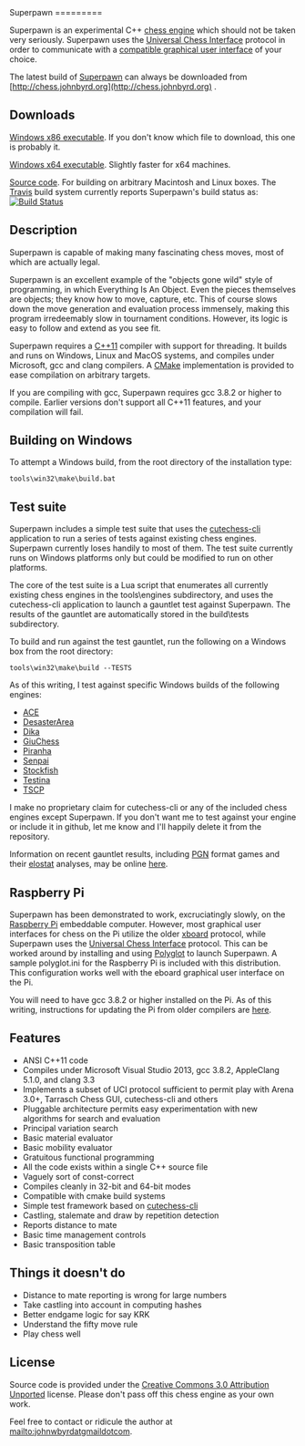 <link rel="stylesheet" href="http://jasonm23.github.io/markdown-css-themes/foghorn.css">
</link>
Superpawn
=========

Superpawn is an experimental C++ [chess engine](http://en.wikipedia.org/wiki/Chess_engine) 
which should not be taken very seriously.  Superpawn uses the [Universal Chess Interface](http://en.wikipedia.org/wiki/Universal_Chess_Interface)
protocol in order to communicate with a [compatible graphical user interface](http://www.playwitharena.com/) of 
your choice.

The latest build of [Superpawn](http://chess.johnbyrd.org) can always be downloaded
from [http://chess.johnbyrd.org](http://chess.johnbyrd.org) .

Downloads
---------

[Windows x86 executable](http://chess.johnbyrd.org/build/win/x86/superpawn-windows-x32.zip).  If
you don't know which file to download, this one is probably it.

[Windows x64 executable](http://chess.johnbyrd.org/build/win/x64/superpawn-windows-x64.zip).  Slightly 
faster for x64 machines.

[Source code](http://www.github.com/johnwbyrd/superpawn).  For building on arbitrary Macintosh and 
Linux boxes.  The [Travis](https://travis-ci.org/johnwbyrd/superpawn) build system currently reports
Superpawn's build status as:
[![Build Status](https://travis-ci.org/johnwbyrd/superpawn.svg?branch=master)](https://travis-ci.org/johnwbyrd/superpawn)

Description
-----------

Superpawn is capable of making many fascinating chess moves, most
of which are actually legal.

Superpawn is an excellent example of the "objects gone wild" style of
programming, in which Everything Is An Object.  Even the pieces themselves
are objects; they know how to move, capture, etc.  This of course slows 
down the move generation and evaluation process immensely, making this 
program irredeemably slow in tournament conditions.  However, its logic
is easy to follow and extend as you see fit.

Superpawn requires a [C++11](http://en.wikipedia.org/wiki/C%2B%2B11) compiler
with support for threading.  It builds and runs on Windows, Linux and MacOS systems, 
and  compiles under Microsoft, gcc and clang compilers.  A [CMake](http://www.cmake.org/)
implementation is provided to ease compilation on arbitrary targets.

If you are compiling with gcc, Superpawn requires gcc 3.8.2 or higher to compile.
Earlier versions don't support all C++11 features, and your compilation will fail.

Building on Windows
-------------------

To attempt a Windows build, from the root directory of the installation type:

    tools\win32\make\build.bat

Test suite
----------

Superpawn includes a simple test suite that uses the [cutechess-cli](https://chessprogramming.wikispaces.com/Cutechess-cli) application
to run a series of tests against existing chess engines.  Superpawn currently
loses handily to most of them.  The test suite currently runs on Windows
platforms only but could be modified to run on other platforms.

The core of the test suite is a Lua script that enumerates all currently
existing chess engines in the tools\engines subdirectory, and uses
the cutechess-cli application to launch a gauntlet test against Superpawn.
The results of the gauntlet are automatically stored in the build\tests
subdirectory.

To build and run against the test gauntlet, run the following on a Windows 
box from the root directory:

    tools\win32\make\build --TESTS

As of this writing, I test against specific Windows builds of the following engines:

- [ACE](https://code.google.com/p/ace-chess/)
- [DesasterArea](http://desasterarea.jimdo.com/)
- [Dika](http://kirr.homeunix.org/chess/engines/Norbert%27s%20collection/Dika%20v0.4209/)
- [GiuChess](https://chessprogramming.wikispaces.com/GiuChess)
- [Piranha](http://www.villwock.com/piranha/)
- [Senpai](https://chessprogramming.wikispaces.com/Senpai)
- [Stockfish](https://stockfishchess.org/)
- [Testina](http://www.g-sei.org/testina/) 
- [TSCP](http://www.tckerrigan.com/chess/tscp) 

I make no proprietary claim for cutechess-cli or any of the included chess engines except Superpawn.  If you don't want me to test against your engine or include it in github, let me know and I'll happily delete it from the repository.

Information on recent gauntlet results, including 
[PGN](http://en.wikipedia.org/wiki/Portable_Game_Notation) format games
and their [elostat](http://www.playwitharena.com/?User_Files%2C_Engines:Axon%2C_EloStat%2C_Nalimov:EloStat) analyses, may be online
[here](http://chess.johnbyrd.org/tests).

Raspberry Pi
------------

Superpawn has been demonstrated to work, excruciatingly slowly, on the 
[Raspberry Pi](http://www.raspberrypi.org) embeddable computer.  However, most graphical user interfaces for 
chess on the Pi utilize the older [xboard](http://www.gnu.org/software/xboard/engine-intf.html)
protocol, while Superpawn uses the [Universal Chess Interface](http://en.wikipedia.org/wiki/Universal_Chess_Interface)
protocol.  This can be worked around by installing and using [Polyglot](http://wbec-ridderkerk.nl/html/details1/PolyGlot.html) to launch Superpawn.
A sample polyglot.ini for the Raspberry Pi is included with this 
distribution.  This configuration works well with the eboard graphical
user interface on the Pi.
 
You will need to have gcc 3.8.2 or higher installed on the Pi.  As of this
writing, instructions for updating the Pi from older compilers are [here](http://somewideopenspace.wordpress.com/2014/02/28/gcc-4-8-on-raspberry-pi-wheezy/).

Features
--------

- ANSI C++11 code
- Compiles under Microsoft Visual Studio 2013, gcc 3.8.2, AppleClang 5.1.0,
  and clang 3.3
- Implements a subset of UCI protocol sufficient to permit play 
  with Arena 3.0+, Tarrasch Chess GUI, cutechess-cli and others
- Pluggable architecture permits easy experimentation with 
  new algorithms for search and evaluation  
- Principal variation search
- Basic material evaluator
- Basic mobility evaluator
- Gratuitous functional programming
- All the code exists within a single C++ source file
- Vaguely sort of const-correct
- Compiles cleanly in 32-bit and 64-bit modes
- Compatible with cmake build systems
- Simple test framework based on [cutechess-cli](http://cutechess.com/)
- Castling, stalemate and draw by repetition detection
- Reports distance to mate
- Basic time management controls
- Basic transposition table

Things it doesn't do
--------------------

- Distance to mate reporting is wrong for large numbers
- Take castling into account in computing hashes
- Better endgame logic for say KRK
- Understand the fifty move rule
- Play chess well

License
-------

Source code is provided under the [Creative Commons 3.0 Attribution 
Unported](http://creativecommons.org/licenses/by/3.0/deed.en_US) license.  Please
don't pass off this chess engine as your own work.

Feel free to contact or ridicule the author at <mailto:johnwbyrdatgmaildotcom>.